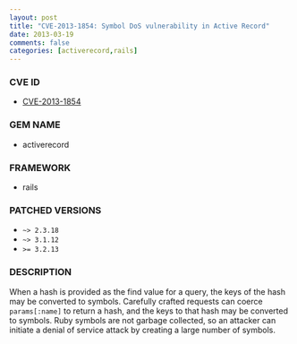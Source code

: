```yaml
---
layout: post
title: "CVE-2013-1854: Symbol DoS vulnerability in Active Record"
date: 2013-03-19
comments: false
categories: [activerecord,rails]
---
```


### CVE ID

* [CVE-2013-1854](https://groups.google.com/forum/?fromgroups=#!topic/rubyonrails-security/jgJ4cjjS8FE)

### GEM NAME

* activerecord

### FRAMEWORK

* rails

### PATCHED VERSIONS

* `~> 2.3.18`
* `~> 3.1.12`
* `>= 3.2.13`

### DESCRIPTION

When a hash is provided as the find value for a query, the keys of
the hash may be converted to symbols. Carefully crafted requests can
coerce `params[:name]` to return a hash, and the keys to that hash
may be converted to symbols. Ruby symbols are not garbage collected,
so an attacker can initiate a denial of service attack by creating a
large number of symbols.

